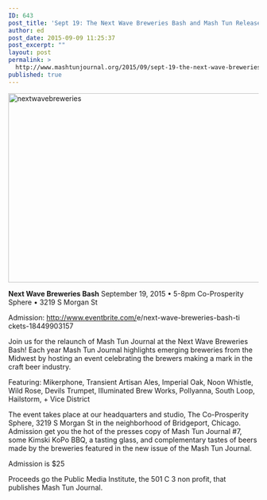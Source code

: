```yaml
---
ID: 643
post_title: 'Sept 19: The Next Wave Breweries Bash and Mash Tun Release Party'
author: ed
post_date: 2015-09-09 11:25:37
post_excerpt: ""
layout: post
permalink: >
  http://www.mashtunjournal.org/2015/09/sept-19-the-next-wave-breweries-bash-and-mash-tun-release-party/
published: true
---
```

<a href="http://www.mashtunjournal.org/2015/09/sept-19-the-next-wave-breweries-bash-and-mash-tun-release-party/nextwavebreweries/" rel="attachment wp-att-644"><img class="alignnone size-large wp-image-644" src="http://www.mashtunjournal.org/wp-content/uploads/2015/09/nextwavebreweries-550x381.jpg" alt="nextwavebreweries" width="550" height="381" /></a>

<span class="fsl"><strong>Next Wave Breweries Bash</strong>
September 19, 2015 • 5-8pm
Co-Prosperity Sphere • 3219 S Morgan St

Admission: <a href="http://l.facebook.com/l.php?u=http%3A%2F%2Fwww.eventbrite.com%2Fe%2Fnext-wave-breweries-bash-tickets-18449903157&amp;h=_AQGcJNWb&amp;enc=AZPmlUufsj0GmhcMFqtZ4eGcJayAFKEwSkMAhVCzD2RyCG7j8mdJZ7Wsa9oCSWycjEA&amp;s=1" target="_blank" rel="nofollow nofollow">http://www.eventbrite.com/<wbr />e/<wbr />next-wave-breweries-bash-ti<wbr />ckets-18449903157</a>

Join us for the relaunch of Mash Tun Journal at the Next Wave Breweries Bash! Each year Mash Tun Journal highlights emerging breweries from the Midwest by hosting an event celebrating the brewers making a mark in the craft beer industry.

Featuring: Mikerphone, Transient Artisan Ales, Imperial Oak, Noon Whistle, Wild Rose, Devils Trumpet, Illuminated Brew Works, Pollyanna, South Loop, Hailstorm, + Vice District

The event takes place at our headquarters and studio, The Co-Prosperity Sphere, 3219 S Morgan St in the neighborhood of Bridg<span class="text_exposed_show">eport, Chicago. Admission get you the hot of the presses copy of Mash Tun Journal #7, some Kimski KoPo BBQ, a tasting glass, and complementary tastes of beers made by the breweries featured in the new issue of the Mash Tun Journal.

Admission is $25

Proceeds go the Public Media Institute, the 501 C 3 non profit, that publishes Mash Tun Journal.</span></span>